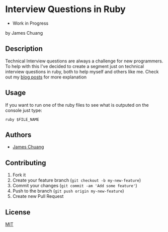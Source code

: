 # Interview Questions in Ruby

* Work in Progress

by James Chuang

## Description

Technical Interview questions are always a challenge for new programmers. To help with this I've decided to create a segment just on technical interview questions in ruby, both to help myself and others like me. Check out my [blog posts]() for more explanation

## Usage

If you want to run one of the ruby files to see what is outputed on the console just type:

```
ruby $FILE_NAME
```

## Authors

* [James Chuang](https://github.com/hiddensanctum)

## Contributing

1. Fork it
2. Create your feature branch (`git checkout -b my-new-feature`)
3. Commit your changes (`git commit -am 'Add some feature'`)
4. Push to the branch (`git push origin my-new-feature`)
5. Create new Pull Request

## License

[MIT][2]

[2]: http://opensource.org/licenses/MIT
